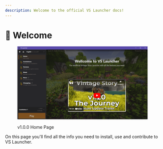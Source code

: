 ```yaml
---
description: Welcome to the official VS Launcher docs!
---
```


# 👋 Welcome

<figure><img src=".gitbook/assets/vslauncher.png" alt=""><figcaption><p>v1.0.0 Home Page</p></figcaption></figure>

On this page you'll find all the info you need to install, use and contribute to VS Launcher.
